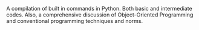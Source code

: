 A compilation of built in commands in Python.
Both basic and intermediate codes.
Also, a comprehensive discussion of Object-Oriented Programming
and conventional programming techniques and norms. 
